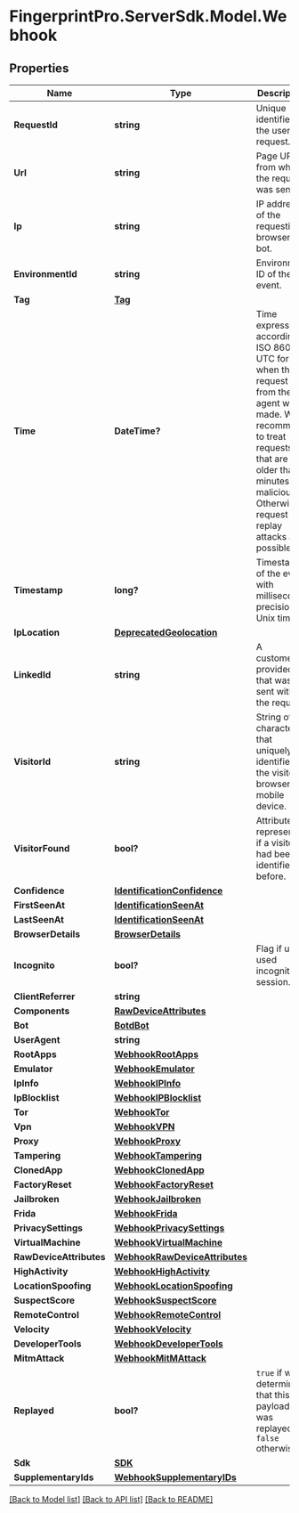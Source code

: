 # FingerprintPro.ServerSdk.Model.Webhook
## Properties

Name | Type | Description | Notes
------------ | ------------- | ------------- | -------------
**RequestId** | **string** | Unique identifier of the user's request. | 
**Url** | **string** | Page URL from which the request was sent. | 
**Ip** | **string** | IP address of the requesting browser or bot. | 
**EnvironmentId** | **string** | Environment ID of the event. | [optional] 
**Tag** | [**Tag**](Tag.md) |  | [optional] 
**Time** | **DateTime?** | Time expressed according to ISO 8601 in UTC format, when the request from the JS agent was made. We recommend to treat requests that are older than 2 minutes as malicious. Otherwise, request replay attacks are possible. | 
**Timestamp** | **long?** | Timestamp of the event with millisecond precision in Unix time. | 
**IpLocation** | [**DeprecatedGeolocation**](DeprecatedGeolocation.md) |  | [optional] 
**LinkedId** | **string** | A customer-provided id that was sent with the request. | [optional] 
**VisitorId** | **string** | String of 20 characters that uniquely identifies the visitor's browser or mobile device. | [optional] 
**VisitorFound** | **bool?** | Attribute represents if a visitor had been identified before. | [optional] 
**Confidence** | [**IdentificationConfidence**](IdentificationConfidence.md) |  | [optional] 
**FirstSeenAt** | [**IdentificationSeenAt**](IdentificationSeenAt.md) |  | [optional] 
**LastSeenAt** | [**IdentificationSeenAt**](IdentificationSeenAt.md) |  | [optional] 
**BrowserDetails** | [**BrowserDetails**](BrowserDetails.md) |  | [optional] 
**Incognito** | **bool?** | Flag if user used incognito session. | [optional] 
**ClientReferrer** | **string** |  | [optional] 
**Components** | [**RawDeviceAttributes**](RawDeviceAttributes.md) |  | [optional] 
**Bot** | [**BotdBot**](BotdBot.md) |  | [optional] 
**UserAgent** | **string** |  | [optional] 
**RootApps** | [**WebhookRootApps**](WebhookRootApps.md) |  | [optional] 
**Emulator** | [**WebhookEmulator**](WebhookEmulator.md) |  | [optional] 
**IpInfo** | [**WebhookIPInfo**](WebhookIPInfo.md) |  | [optional] 
**IpBlocklist** | [**WebhookIPBlocklist**](WebhookIPBlocklist.md) |  | [optional] 
**Tor** | [**WebhookTor**](WebhookTor.md) |  | [optional] 
**Vpn** | [**WebhookVPN**](WebhookVPN.md) |  | [optional] 
**Proxy** | [**WebhookProxy**](WebhookProxy.md) |  | [optional] 
**Tampering** | [**WebhookTampering**](WebhookTampering.md) |  | [optional] 
**ClonedApp** | [**WebhookClonedApp**](WebhookClonedApp.md) |  | [optional] 
**FactoryReset** | [**WebhookFactoryReset**](WebhookFactoryReset.md) |  | [optional] 
**Jailbroken** | [**WebhookJailbroken**](WebhookJailbroken.md) |  | [optional] 
**Frida** | [**WebhookFrida**](WebhookFrida.md) |  | [optional] 
**PrivacySettings** | [**WebhookPrivacySettings**](WebhookPrivacySettings.md) |  | [optional] 
**VirtualMachine** | [**WebhookVirtualMachine**](WebhookVirtualMachine.md) |  | [optional] 
**RawDeviceAttributes** | [**WebhookRawDeviceAttributes**](WebhookRawDeviceAttributes.md) |  | [optional] 
**HighActivity** | [**WebhookHighActivity**](WebhookHighActivity.md) |  | [optional] 
**LocationSpoofing** | [**WebhookLocationSpoofing**](WebhookLocationSpoofing.md) |  | [optional] 
**SuspectScore** | [**WebhookSuspectScore**](WebhookSuspectScore.md) |  | [optional] 
**RemoteControl** | [**WebhookRemoteControl**](WebhookRemoteControl.md) |  | [optional] 
**Velocity** | [**WebhookVelocity**](WebhookVelocity.md) |  | [optional] 
**DeveloperTools** | [**WebhookDeveloperTools**](WebhookDeveloperTools.md) |  | [optional] 
**MitmAttack** | [**WebhookMitMAttack**](WebhookMitMAttack.md) |  | [optional] 
**Replayed** | **bool?** | `true` if we determined that this payload was replayed, `false` otherwise.  | [optional] 
**Sdk** | [**SDK**](SDK.md) |  | 
**SupplementaryIds** | [**WebhookSupplementaryIDs**](WebhookSupplementaryIDs.md) |  | [optional] 

[[Back to Model list]](../README.md#documentation-for-models) [[Back to API list]](../README.md#documentation-for-api-endpoints) [[Back to README]](../README.md)


